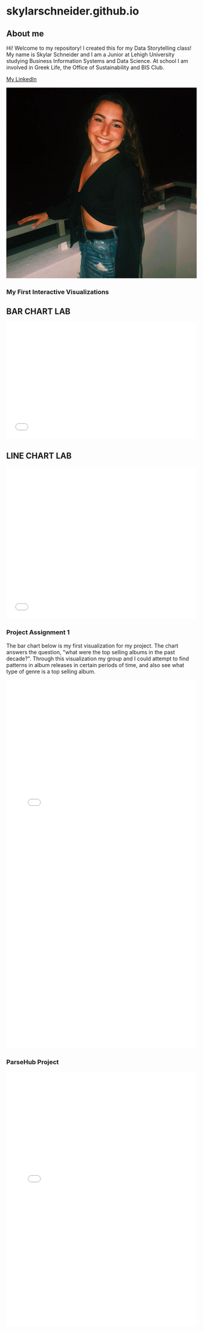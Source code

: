 # skylarschneider.github.io
## About me

Hi! Welcome to my repository! I created this for my Data Storytelling class! My name is Skylar Schneider and I am a Junior at Lehigh University studying Business Information Systems and Data Science. At school I am involved in Greek Life, the Office of Sustainability and BIS Club. 

[My LinkedIn](https://www.linkedin.com/in/skylarschneider98/) 


![image](https://github.com/skylarschneider/skylarschneider.github.io/blob/master/Screen%20Shot%202019-01-31%20at%209.56.54%20AM.png?raw=true)


### My First Interactive Visualizations


## BAR CHART LAB
<iframe title="Chart: 2017 Lehigh University Undergraduate Enrollment" aria-describedby="The bar chart shows the percentages of undergraduate enrollment in the six colleges at Lehigh University in 2017. College of Arts and Sciences had the largest enrollment among all." id="datawrapper-chart-2L46E" src="//datawrapper.dwcdn.net/2L46E/2/" scrolling="no" frameborder="0" style="width: 0; min-width: 100% !important;" height="306"></iframe><script type="text/javascript">!function(){"use strict";window.addEventListener("message",function(a){if(void 0!==a.data["datawrapper-height"])for(var t in a.data["datawrapper-height"]){var e=document.getElementById("datawrapper-chart-"+t);e&&(e.style.height=a.data["datawrapper-height"][t]+"px")}})}();</script>

## LINE CHART LAB
<iframe title="Chart: College Enrollment at Lehigh University 2007-2017" aria-describedby="The enrollment in the College of Engineering had increased significantly over the past few years. Each data point shows and percentage of students in each college out of all students. " id="datawrapper-chart-I5fml" src="//datawrapper.dwcdn.net/I5fml/1/" scrolling="no" frameborder="0" style="width: 0; min-width: 100% !important;" height="400"></iframe><script type="text/javascript">!function(){"use strict";window.addEventListener("message",function(a){if(void 0!==a.data["datawrapper-height"])for(var t in a.data["datawrapper-height"]){var e=document.getElementById("datawrapper-chart-"+t);e&&(e.style.height=a.data["datawrapper-height"][t]+"px")}})}();</script>



### Project Assignment 1
The bar chart below is my first visualization for my project. The chart answers the question, "what were the top selling albums in the past decade?". Through this visualization my group and I could attempt to find patterns in album releases in certain periods of time, and also see what type of genre is a top selling album.

<iframe title="Chart: Best Selling Albums from 2000-Present" aria-describedby="A bar chart showing the top-selling albums in the past 18 years and their sales. " id="datawrapper-chart-pfoHv" src="//datawrapper.dwcdn.net/pfoHv/2/" scrolling="no" frameborder="0" style="width: 0; min-width: 100% !important;" height="973"></iframe><script type="text/javascript">!function(){"use strict";window.addEventListener("message",function(a){if(void 0!==a.data["datawrapper-height"])for(var t in a.data["datawrapper-height"]){var e=document.getElementById("datawrapper-chart-"+t);e&&(e.style.height=a.data["datawrapper-height"][t]+"px")}})}();</script>



### ParseHub Project

<iframe title="Chart: Most Popular Streaming Sites" aria-describedby="This donut chart represents the most popular streaming sites in 2018 measured by the amount of users (in Millions)." id="datawrapper-chart-aN6iR" src="//datawrapper.dwcdn.net/aN6iR/1/" scrolling="no" frameborder="0" style="width: 0; min-width: 100% !important;" height="669"></iframe><script type="text/javascript">!function(){"use strict";window.addEventListener("message",function(a){if(void 0!==a.data["datawrapper-height"])for(var t in a.data["datawrapper-height"]){var e=document.getElementById("datawrapper-chart-"+t);e&&(e.style.height=a.data["datawrapper-height"][t]+"px")}})}();</script>

